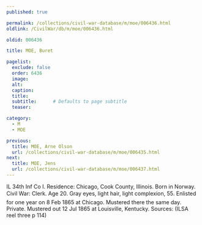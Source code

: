 ```yaml
---
published: true

permalink: /collections/civil-war-database/m/moe/006436.html
oldlink: /CivilWar/db/m/moe/006436.html

oldid: 006436

title: MOE, Buret

pagelist:
  exclude: false
  order: 6436
  image: 
  alt:
  caption:
  title:
  subtitle:      # Defaults to page subtitle
  teaser:

category: 
  - M 
  - MOE

previous:
  title: MOE, Arne Olson
  url: /collections/civil-war-database/m/moe/006435.html  
next:
  title: MOE, Jens
  url: /collections/civil-war-database/m/moe/006437.html   
---
```

IL 34th Inf Co I. Residence: Chicago, Cook County, Illinois. Born in Norway. Civil War: Clerk. Age 20. Gray eyes, light hair, light complexion, 5&#146;5&#148;. Enlisted for one year on 8 Feb 1865 at Chicago. Mustered there the same day. Private. Mustered out 12 Jul 1865 at Louisville, Kentucky. Sources: (ILSA reel three p 114)